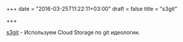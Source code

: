 +++
date = "2016-03-25T11:22:11+03:00"
draft = false
title = "s3git"

+++

<p><a href="https://github.com/s3git/s3git">s3git</a>&nbsp;- Используем&nbsp;Cloud Storage по git идеологии.</p>

